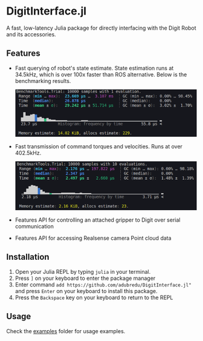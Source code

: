 # DigitInterface.jl
A fast, low-latency Julia package for directly interfacing with the Digit Robot 
and its accessories.

## Features
* Fast querying of robot's state estimate. 
  State estimation runs at 34.5kHz, which is over 100x faster than ROS alternative.
  Below is the benchmarking results.
  
  ![](media/state_estimation.png)


* Fast transmission of command torques and velocities. Runs at over 402.5kHz.

    ![](media/send_command.png)


* Features API for controlling an attached gripper to Digit over serial communication
* Features API for accessing Realsense camera Point cloud data

## Installation
1. Open your Julia REPL by typing  `julia` in your terminal.
2. Press `]` on your keyboard to enter the package manager
3. Enter command `add https://github.com/adubredu/DigitInterface.jl"` and press 
`Enter` on your keyboard to install this package.
4. Press the `Backspace` key on your keyboard to return to the REPL

## Usage
Check the [examples](examples) folder for usage examples.